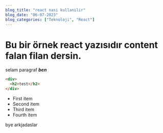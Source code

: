 ```yaml
---
blog_title: "react nasi kullanilir"
blog_date: "06-07-2023"
blog_categories: ["Teknoloji", "React"]
---
```


# Bu bir örnek react yazısıdır content falan filan dersin.

selam paragraf **_ben_**

```html
<div>
  <h2>test</h2>
</div>
```

- First item
- Second item
- Third item
- Fourth item

bye arkjadaslar
